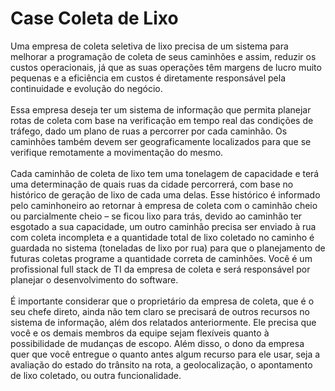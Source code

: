 # Case Coleta de Lixo

Uma empresa de coleta seletiva de lixo precisa de um sistema para melhorar a programação
de coleta de seus caminhões e assim, reduzir os custos operacionais, já que as suas operações
têm margens de lucro muito pequenas e a eficiência em custos é diretamente responsável pela
continuidade e evolução do negócio.<br><br>
 Essa empresa deseja ter um sistema de informação que permita planejar rotas de coleta com
base na verificação em tempo real das condições de tráfego, dado um plano de ruas a percorrer
por cada caminhão. Os caminhões também devem ser geograficamente localizados para que se
verifique remotamente a movimentação do mesmo.<br><br>
 Cada caminhão de coleta de lixo tem uma tonelagem de capacidade e terá uma determinação
de quais ruas da cidade percorrerá, com base no histórico de geração de lixo de cada uma delas.
Esse histórico é informado pelo caminhoneiro ao retornar à empresa de coleta com o caminhão
cheio ou parcialmente cheio – se ficou lixo para trás, devido ao caminhão ter esgotado a sua
capacidade, um outro caminhão precisa ser enviado à rua com coleta incompleta e a quantidade
total de lixo coletado no caminho é guardada no sistema (toneladas de lixo por rua) para que o
planejamento de futuras coletas programe a quantidade correta de caminhões.
 Você é um profissional full stack de TI da empresa de coleta e será responsável por planejar o
desenvolvimento do software.<br><br>
 É importante considerar que o proprietário da empresa de coleta, que é o seu chefe direto,
ainda não tem claro se precisará de outros recursos no sistema de informação, além dos
relatados anteriormente. Ele precisa que você e os demais membros da equipe sejam flexíveis
quanto à possibilidade de mudanças de escopo. Além disso, o dono da empresa quer que você
entregue o quanto antes algum recurso para ele usar, seja a avaliação do estado do trânsito na
rota, a geolocalização, o apontamento de lixo coletado, ou outra funcionalidade. 
